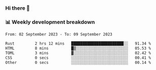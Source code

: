 ### Hi there 👋

### 📊 Weekly development breakdown
<!--START_SECTION:waka-->

```txt
From: 02 September 2023 - To: 09 September 2023

Rust         2 hrs 12 mins   ███████████████████████░░   91.34 %
HTML         8 mins          █▒░░░░░░░░░░░░░░░░░░░░░░░   05.53 %
TOML         3 mins          ▓░░░░░░░░░░░░░░░░░░░░░░░░   02.42 %
CSS          0 secs          ░░░░░░░░░░░░░░░░░░░░░░░░░   00.41 %
Other        0 secs          ░░░░░░░░░░░░░░░░░░░░░░░░░   00.14 %
```

<!--END_SECTION:waka-->
